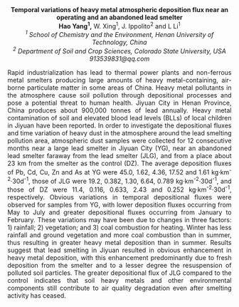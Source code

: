 <center><strong>Temporal variations of heavy metal atmospheric deposition flux near an operating and an abandoned lead smelter </strong>

<center><strong>Hao Yang<sup>1</sup>,</strong> W. Xing<sup>1</sup>, J. Ippolito<sup>2</sup> and L
Li<sup>1</sup>

<center><i><sup>1</sup> School of Chemistry and the Environment, Henan University of Technology, China</i>

<center><i><sup>2</sup> Department of Soil and Crop Sciences, Colorado State University, USA</i>

<center><i>913539831@qq.com</i>

<p style=text-align:justify>Rapid industrialization has lead to thermal
power plants and non-ferrous metal smelters producing large amounts of
heavy metal-containing, air-borne particulate matter in some areas of
China. Heavy metal pollutants in the atmosphere cause soil pollution
through depositional processes and pose a potential threat to human
health. Jiyuan City in Henan Province, China produces about 900,000
tonnes of lead annually. Heavy metal contamination of soil and elevated
blood lead levels (BLLs) of local children in Jiyuan have been reported.
In order to investigate the depositional fluxes and time variation of
heavy dust in the atmosphere around the lead smelting pollution area,
atmospheric dust samples were collected for 12 consecutive months near a
large lead smelter in Jiyuan City (YG), near an abandoned lead smelter
faraway from the lead smelter (JLG), and from a place about 23 km from
the smelter as the control (DZ). The average deposition fluxes of Pb,
Cd, Cu, Zn and As at YG were 45.0, 1.62, 4.36, 17.52 and 1.61
kg·km<sup>-2</sup>·30d<sup>-1</sup>, those of JLG were 19.2, 0.382, 1.30, 6.64, 0.789
kg·km<sup>-2</sup>·30d<sup>-1</sup>, and those of DZ were 11.4, 0.116, 0.633, 2.43 and
0.252 kg·km<sup>-2</sup>·30d<sup>-1</sup>, respectively. Obvious variations in temporal
depositional fluxes were observed for samples from YG, with lower
deposition fluxes occurring from May to July and greater depositional
fluxes occurring from January to February. These variations may have
been due to changes in three factors: 1) rainfall; 2) vegetation; and 3)
coal combustion for heating. Winter has less rainfall and ground
vegetation and more coal combustion than in summer, thus resulting in
greater heavy metal deposition than in summer. Results suggest that lead
smelting in Jiyuan resulted in obvious enhancement in heavy metal
deposition, with this enhancement predominantly due to fresh deposition
from the smelter and to a lesser degree the resuspension of polluted
soil particles. The greater depositional flux of JLG compared to the
control indicates that soil heavy metals and other environmental
components still contribute to air quality degradation even after
smelting activity has ceased.
